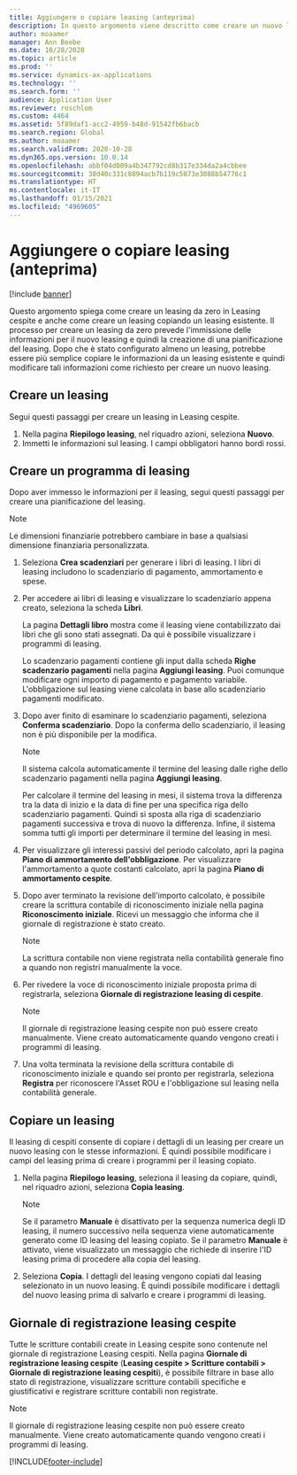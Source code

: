 ```yaml
---
title: Aggiungere o copiare leasing (anteprima)
description: In questo argomento viene descritto come creare un nuovo leasing inserendo le relative informazioni in Leasing cespite o copiando le informazioni da un leasing esistente.
author: moaamer
manager: Ann Beebe
ms.date: 10/28/2020
ms.topic: article
ms.prod: ''
ms.service: dynamics-ax-applications
ms.technology: ''
ms.search.form: ''
audience: Application User
ms.reviewer: roschlom
ms.custom: 4464
ms.assetid: 5f89daf1-acc2-4959-b48d-91542fb6bacb
ms.search.region: Global
ms.author: moaamer
ms.search.validFrom: 2020-10-28
ms.dyn365.ops.version: 10.0.14
ms.openlocfilehash: abbf04d009a4b347792cd8b317e334da2a4cbbee
ms.sourcegitcommit: 38d40c331c8894acb7b119c5073e3088b54776c1
ms.translationtype: HT
ms.contentlocale: it-IT
ms.lasthandoff: 01/15/2021
ms.locfileid: "4969605"
---
```

# <a name="add-or-copy-leases-preview"></a>Aggiungere o copiare leasing (anteprima)

[!include [banner](../includes/banner.md)]

Questo argomento spiega come creare un leasing da zero in Leasing cespite e anche come creare un leasing copiando un leasing esistente. Il processo per creare un leasing da zero prevede l'immissione delle informazioni per il nuovo leasing e quindi la creazione di una pianificazione del leasing. Dopo che è stato configurato almeno un leasing, potrebbe essere più semplice copiare le informazioni da un leasing esistente e quindi modificare tali informazioni come richiesto per creare un nuovo leasing.

## <a name="create-a-lease"></a>Creare un leasing

Segui questi passaggi per creare un leasing in Leasing cespite.

1. Nella pagina **Riepilogo leasing**, nel riquadro azioni, seleziona **Nuovo**.
2. Immetti le informazioni sul leasing. I campi obbligatori hanno bordi rossi.

## <a name="create-a-lease-schedule"></a>Creare un programma di leasing

Dopo aver immesso le informazioni per il leasing, segui questi passaggi per creare una pianificazione del leasing.

> [!NOTE]
> Le dimensioni finanziarie potrebbero cambiare in base a qualsiasi dimensione finanziaria personalizzata.

1. Seleziona **Crea scadenziari** per generare i libri di leasing. I libri di leasing includono lo scadenziario di pagamento, ammortamento e spese.
2. Per accedere ai libri di leasing e visualizzare lo scadenziario appena creato, seleziona la scheda **Libri**.

    La pagina **Dettagli libro** mostra come il leasing viene contabilizzato dai libri che gli sono stati assegnati. Da qui è possibile visualizzare i programmi di leasing.

    Lo scadenzario pagamenti contiene gli input dalla scheda **Righe scadenzario pagamenti** nella pagina **Aggiungi leasing**. Puoi comunque modificare ogni importo di pagamento e pagamento variabile. L'obbligazione sul leasing viene calcolata in base allo scadenziario pagamenti modificato.

4. Dopo aver finito di esaminare lo scadenziario pagamenti, seleziona **Conferma scadenziario**. Dopo la conferma dello scadenziario, il leasing non è più disponibile per la modifica.

    > [!NOTE]
    > Il sistema calcola automaticamente il termine del leasing dalle righe dello scadenzario pagamenti nella pagina **Aggiungi leasing**.
    >
    > Per calcolare il termine del leasing in mesi, il sistema trova la differenza tra la data di inizio e la data di fine per una specifica riga dello scadenziario pagamenti. Quindi si sposta alla riga di scadenziario pagamenti successiva e trova di nuovo la differenza. Infine, il sistema somma tutti gli importi per determinare il termine del leasing in mesi.

5. Per visualizzare gli interessi passivi del periodo calcolato, apri la pagina **Piano di ammortamento dell'obbligazione**. Per visualizzare l'ammortamento a quote costanti calcolato, apri la pagina **Piano di ammortamento cespite**.
6. Dopo aver terminato la revisione dell'importo calcolato, è possibile creare la scrittura contabile di riconoscimento iniziale nella pagina **Riconoscimento iniziale**. Ricevi un messaggio che informa che il giornale di registrazione è stato creato.

    > [!NOTE]
    > La scrittura contabile non viene registrata nella contabilità generale fino a quando non registri manualmente la voce.

7. Per rivedere la voce di riconoscimento iniziale proposta prima di registrarla, seleziona **Giornale di registrazione leasing di cespite**.

    > [!NOTE]
    > Il giornale di registrazione leasing cespite non può essere creato manualmente. Viene creato automaticamente quando vengono creati i programmi di leasing.

8. Una volta terminata la revisione della scrittura contabile di riconoscimento iniziale e quando sei pronto per registrarla, seleziona **Registra** per riconoscere l'Asset ROU e l'obbligazione sul leasing nella contabilità generale.

## <a name="copy-a-lease"></a>Copiare un leasing

Il leasing di cespiti consente di copiare i dettagli di un leasing per creare un nuovo leasing con le stesse informazioni. È quindi possibile modificare i campi del leasing prima di creare i programmi per il leasing copiato.

1. Nella pagina **Riepilogo leasing**, seleziona il leasing da copiare, quindi, nel riquadro azioni, seleziona **Copia leasing**.

    > [!NOTE]
    > Se il parametro **Manuale** è disattivato per la sequenza numerica degli ID leasing, il numero successivo nella sequenza viene automaticamente generato come ID leasing del leasing copiato. Se il parametro **Manuale** è attivato, viene visualizzato un messaggio che richiede di inserire l'ID leasing prima di procedere alla copia del leasing.

2. Seleziona **Copia**. I dettagli del leasing vengono copiati dal leasing selezionato in un nuovo leasing. È quindi possibile modificare i dettagli del nuovo leasing prima di salvarlo e creare i programmi di leasing.

## <a name="asset-leasing-journal"></a>Giornale di registrazione leasing cespite

Tutte le scritture contabili create in Leasing cespite sono contenute nel giornale di registrazione Leasing cespiti. Nella pagina **Giornale di registrazione leasing cespite** (**Leasing cespite \> Scritture contabili \> Giornale di registrazione leasing cespiti**), è possibile filtrare in base allo stato di registrazione, visualizzare scritture contabili specifiche e giustificativi e registrare scritture contabili non registrate.

> [!NOTE]
> Il giornale di registrazione leasing cespite non può essere creato manualmente. Viene creato automaticamente quando vengono creati i programmi di leasing.


[!INCLUDE[footer-include](../../includes/footer-banner.md)]